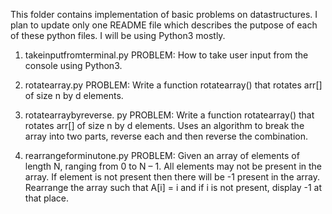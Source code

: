 This folder contains implementation of basic problems on datastructures. I plan to update only one README file which describes the putpose of each of these python files. I will be using Python3 mostly.


1. takeinputfromterminal.py
PROBLEM: How to take user input from the console using Python3.

2. rotatearray.py
PROBLEM: Write a function rotatearray() that rotates arr[] of size n by d elements.

3. rotatearraybyreverse. py
PROBLEM: Write a function rotatearray() that rotates arr[] of size n by d elements. Uses an algorithm to break the array into two parts, reverse each and then reverse the combination.

4. rearrangeforminutone.py
PROBLEM: Given an array of elements of length N, ranging from 0 to N – 1. All elements may not be present in the array. If element is not present then there will be -1 present in the array. Rearrange the array such that A[i] = i and if i is not present, display -1 at that place.